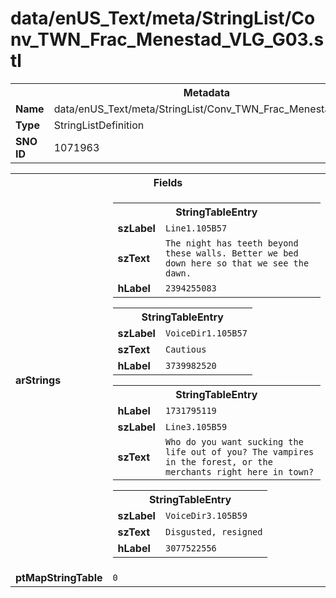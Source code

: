 <h1>data/enUS_Text/meta/StringList/Conv_TWN_Frac_Menestad_VLG_G03.stl</h1><table><tr><th colspan="100%">Metadata</th></tr><tr><td><b>Name</b></td><td>data/enUS_Text/meta/StringList/Conv_TWN_Frac_Menestad_VLG_G03.stl</td></tr><tr><td><b>Type</b></td><td>StringListDefinition</td></tr><tr><td><b>SNO ID</b></td><td>1071963</td></tr></table>

<table><tr><th colspan="100%">Fields</th></tr><tr><td><b>arStrings</b></td><td><table><tr><th colspan="100%">StringTableEntry</th></tr><tr><td><b>szLabel</b></td><td><code>Line1.105B57</code></td></tr><tr><td><b>szText</b></td><td><code>The night has teeth beyond these walls. Better we bed down here so that we see the dawn.</code></td></tr><tr><td><b>hLabel</b></td><td><code>2394255083</code></td></tr></table>


<table><tr><th colspan="100%">StringTableEntry</th></tr><tr><td><b>szLabel</b></td><td><code>VoiceDir1.105B57</code></td></tr><tr><td><b>szText</b></td><td><code>Cautious </code></td></tr><tr><td><b>hLabel</b></td><td><code>3739982520</code></td></tr></table>


<table><tr><th colspan="100%">StringTableEntry</th></tr><tr><td><b>hLabel</b></td><td><code>1731795119</code></td></tr><tr><td><b>szLabel</b></td><td><code>Line3.105B59</code></td></tr><tr><td><b>szText</b></td><td><code>Who do you want sucking the life out of you? The vampires in the forest, or the merchants right here in town?</code></td></tr></table>


<table><tr><th colspan="100%">StringTableEntry</th></tr><tr><td><b>szLabel</b></td><td><code>VoiceDir3.105B59</code></td></tr><tr><td><b>szText</b></td><td><code>Disgusted, resigned</code></td></tr><tr><td><b>hLabel</b></td><td><code>3077522556</code></td></tr></table>


</td></tr><tr><td><b>ptMapStringTable</b></td><td><code>0</code></td></tr></table>

